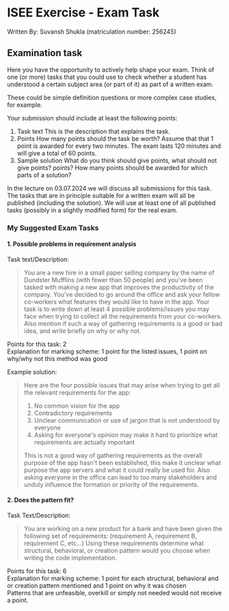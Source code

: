 # ISEE Exercise - Exam Task

Written By: Suvansh Shukla (matriculation number: 256245)

## Examination task

Here you have the opportunity to actively help shape your exam. Think of one (or more) tasks that you could use to check whether a student has understood a certain subject area (or part of it) as part of a written exam.

These could be simple definition questions or more complex case studies, for example.

Your submission should include at least the following points:

1. Task text This is the description that explains the task.
2. Points How many points should the task be worth? Assume that that 1 point is awarded for every two minutes. The exam lasts 120 minutes and will give a total of 60 points.
3. Sample solution What do you think should give points, what should not give points? points? How many points should be awarded for which parts of a solution?

In the lecture on 03.07.2024 we will discuss all submissions for this task. The tasks that are in principle suitable for a written exam will all be published (including the solution). We will use at least one of all published tasks (possibly in a slightly modified form) for the real exam.

### My Suggested Exam Tasks 

#### 1. Possible problems in requirement analysis

Task text/Description:

> You are a new hire in a small paper selling company by the name of Dundster Mufflins (with fewer than 50 people) 
> and you've been tasked with making a new app that improves the productivity of the company.
> You've decided to go around the office and ask your fellow co-workers what features they would like to have in the app.
> Your task is to write down at least 4 possible problems/issues you may face when trying to collect all the requirements from your co-workers.
> Also mention if such a way of gathering requirements is a good or bad idea, and write briefly on why or why not.

Points for this task: 2  
Explanation for marking scheme: 1 point for the listed issues, 1 point on why/why not this method was good  

Example solution:

> Here are the four possible issues that may arise when trying to get all the relevant requirements for the app:
> 1. No common vision for the app 
> 2. Contradictory requirements
> 3. Unclear communication or use of jargon that is not understood by everyone
> 4. Asking for everyone's opinion may make it hard to prioritize what requirements are actually important
> 
> This is not a good way of gathering requirements as the overall purpose of the app hasn't been established,
> this make it unclear what purpose the app servers and what it could really be used for. Also asking everyone in the office 
> can lead to too many stakeholders and unduly influence the formation or priority of the requirements.

#### 2. Does the pattern fit?

Task Text/Description:

> You are working on a new product for a bank and have been given the following set of requirements: (requirement A, requirement B, requirement C, etc...)
> Using these requirements determine what structural, behavioral, or creation pattern would you choose when writing the code implementation.

Points for this task: 6     
Explanation for marking scheme: 1 point for each structural, behavioral and or creation pattern mentioned and 1 point on why it was chosen      
Patterns that are unfeasible, overkill or simply not needed would not receive a point.  


